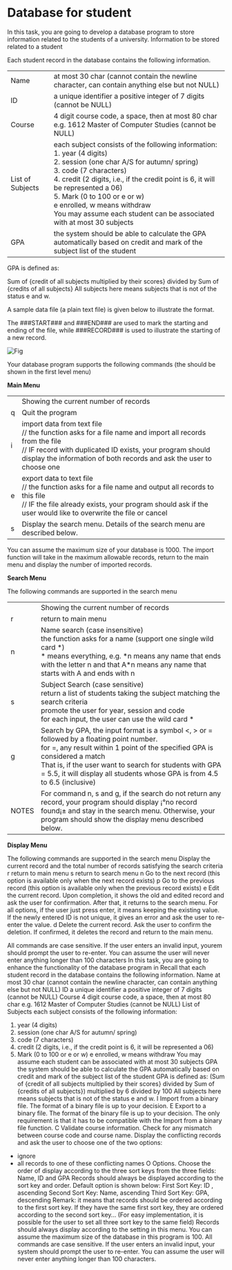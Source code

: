 Database for student
===========

In this task, you are going to develop a database program to store information related to the students of a university. Information to be stored related to a student


Each student record in the database contains the following information.
<table>
<tr>
<td>Name</td><td>at most 30 char (cannot contain the newline character, can contain anything else but not NULL)</td>
</tr>
<tr>
<td>ID</td><td>a unique identifier a positive integer of 7 digits (cannot be NULL)</td></tr>
<tr>
<td>Course</td><td>4 digit course code, a space, then at most 80 char</br>
e.g. 1612 Master of Computer Studies (cannot be NULL)</td></tr>
<tr>
<td>List of Subjects</td>
<td>each subject consists of the following information:</br>
1. year (4 digits)</br>
2. session (one char A/S for autumn/ spring)</br>
3. code (7 characters)</br>
4. credit (2 digits, i.e., if the credit point is 6, it will be represented a 06)</br>
5. Mark (0 to 100 or e or w)</br>
e enrolled, w means withdraw</br>
You may assume each student can be associated with at most 30 subjects</td></tr>
<tr>
<td>GPA</td>
<td>the system should be able to calculate the GPA automatically based on credit and mark of the subject list of the student</td></tr>
</table>


GPA is defined as:


Sum of {credit of all subjects multiplied by their scores} divided by Sum of {credits of all subjects}
All subjects here means subjects that is not of the status e and w.


A sample data file (a plain text file) is given below to illustrate the format.

The ###START### and ###END### are used to mark the starting and ending of the file, while ###RECORD### is used to illustrate the starting of a new record.

![Fig](http://i11.tietuku.com/65320303ae665ff2.png)

Your database program supports the following commands (the should be shown in the first level menu)


**Main Menu**
<table>
<tr>
<td> </td><td>Showing the current number of records</td></tr>
<tr><td>q</td><td>Quit the program</td></tr>
<tr><td>i</td><td>import data from text file</br>
// the function asks for a file name and import all records from the file</br>
// IF record with duplicated ID exists, your program should display the information of both records and ask the user to choose one</td></tr>
<tr><td>e</td><td>export data to text file</br>
// the function asks for a file name and output all records to this file</br>
// IF the file already exists, your program should ask if the user would like to overwrite the file or cancel</td></tr>
<tr><td>s</td><td>Display the search menu. Details of the search menu are described below.</td></tr></table>

You can assume the maximum size of your database is 1000. The import function will take in the maximum allowable records, return to the main menu and display the number of imported records.


**Search Menu**


The following commands are supported in the search menu
<table><tr>
<td> </td><td>Showing the current number of records</td></tr>
<tr><td>r</td><td>return to main menu</td></tr>
<tr><td>n</td><td>Name search (case insensitive)</br>
the function asks for a name (support one single wild card *)</br>
* means everything, e.g. *n means any name that ends with the letter n and that A*n means any name that starts with A and ends with n</td></tr>
<tr><td>s</td><td>Subject Search (case sensitive)</br>
return a list of students taking the subject matching the search criteria</br>
promote the user for year, session and code</br>
for each input, the user can use the wild card *</td></tr>
<tr><td>g</td><td>Search by GPA, the input format is a symbol <, > or = followed by a floating point number.</br>
for =, any result within 1 point of the specified GPA is considered a match</br>
That is, if the user want to search for students with GPA = 5.5, it will display all students whose GPA is from 4.5 to 6.5 (inclusive)</td></tr>
<tr><td>NOTES</td><td>For command n, s and g, if the search do not return any record, your program should display ¡°no record found¡± and stay in the search menu. Otherwise, your program should show the display menu described below.</td></tr></table>


**Display Menu**


The following commands are supported in the search menu
Display the current record and the total number of records satisfying the search criteria
r
return to main menu
s
return to search menu
n
Go to the next record (this option is available only when the next record exists)
p
Go to the previous record (this option is available only when the previous record exists)
e
Edit the current record.
Upon completion, it shows the old and edited record and ask the user for confirmation.
After that, it returns to the search menu.
For all options, if the user just press enter, it means keeping the existing value.
If the newly entered ID is not unique, it gives an error and ask the user to re-enter the value.
d
Delete the current record.
Ask the user to confirm the deletion. If confirmed, it deletes the record and return to the main menu.

All commands are case sensitive. If the user enters an invalid input, yourem should prompt the user to re-enter. You can assume the user will never enter anything longer than 100 characters
In this task, you are going to enhance the functionality of the database program in
Recall that each student record in the database contains the following information.
Name at most 30 char (cannot contain the newline character, can contain anything
else but not NULL)
ID a unique identifier a positive integer of 7 digits (cannot be NULL)
Course 4 digit course code, a space, then at most 80 char
e.g. 1612 Master of Computer Studies (cannot be NULL)
List of
Subjects
each subject consists of the following information:
1. year (4 digits)
2. session (one char A/S for autumn/ spring)
3. code (7 characters)
4. credit (2 digits, i.e., if the credit point is 6, it will be represented a 06)
5. Mark (0 to 100 or e or w)
e enrolled, w means withdraw
You may assume each student can be associated with at most 30 subjects
GPA the system should be able to calculate the GPA automatically based on
credit and mark of the subject list of the student
GPA is defined as:
(Sum of {credit of all subjects multiplied by their scores} divided by Sum of {credits of all subjects})
multiplied by 6 divided by 100
All subjects here means subjects that is not of the status e and w.
I Import from a binary file. The format of a binary file is up to your decision.
E Export to a binary file. The format of the binary file is up to your decision. The only
requirement is that it has to be compatible with the Import from a binary file function.
C Validate course information. Check for any mismatch between course code and
course name. Display the conflicting records and ask the user to choose one of the
two options:
- ignore
- all records to one of these conflicting names
O Options. Choose the order of display according to the three sort keys from the three
fields: Name, ID and GPA
Records should always be displayed according to the sort key and order.
Default option is shown below:
First Sort Key: ID , ascending
Second Sort Key: Name, ascending
Third Sort Key: GPA, descending
Remark: it means that records should be ordered according to the first sort key. If
they have the same first sort key, they are ordered according to the second sort
key… (For easy implementation, it is possible for the user to set all three sort key to
the same field)
Records should always display according to the setting in this menu.
You can assume the maximum size of the database in this program is 100.
All commands are case sensitive. If the user enters an invalid input, your system should
prompt the user to re-enter. You can assume the user will never enter anything longer than
100 characters.
